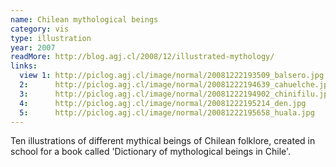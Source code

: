 ```yaml
---
name: Chilean mythological beings
category: vis
type: illustration
year: 2007
readMore: http://blog.agj.cl/2008/12/illustrated-mythology/
links:
  view 1: http://piclog.agj.cl/image/normal/20081222193509_balsero.jpg
  2:      http://piclog.agj.cl/image/normal/20081222194639_cahuelche.jpg
  3:      http://piclog.agj.cl/image/normal/20081222194902_chinifilu.jpg
  4:      http://piclog.agj.cl/image/normal/20081222195214_den.jpg
  5:      http://piclog.agj.cl/image/normal/20081222195658_huala.jpg
---
```



Ten illustrations of different mythical beings of Chilean folklore, created in school for a book called 'Dictionary of mythological beings in Chile'.
